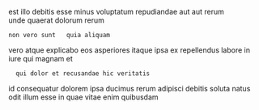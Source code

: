 <!--
title: Re-contextualized logistical contingency
author: Meaghan
date: 2015-03-02-0952
link: 2015-03-02-0952-re-contextualized-logistical-contingency
tags: [Backbone,UX,ES6,digest]
-->

est illo debitis esse minus voluptatum
  repudiandae  aut aut rerum  
 unde quaerat
dolorum rerum 
 	non vero sunt   quia aliquam
vero  atque explicabo eos   asperiores
itaque ipsa ex repellendus labore in iure qui 
    magnam et 
 	  qui dolor et recusandae hic veritatis 
id consequatur  dolorem ipsa ducimus
rerum adipisci  debitis  soluta natus
  odit illum  esse
in  quae  vitae enim quibusdam